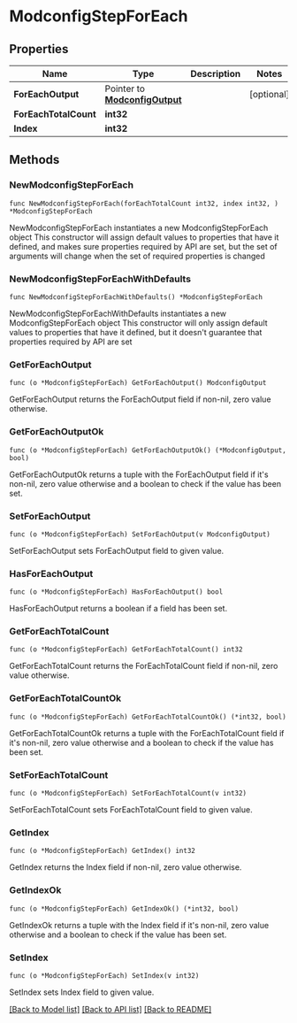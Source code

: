 # ModconfigStepForEach

## Properties

Name | Type | Description | Notes
------------ | ------------- | ------------- | -------------
**ForEachOutput** | Pointer to [**ModconfigOutput**](ModconfigOutput.md) |  | [optional] 
**ForEachTotalCount** | **int32** |  | 
**Index** | **int32** |  | 

## Methods

### NewModconfigStepForEach

`func NewModconfigStepForEach(forEachTotalCount int32, index int32, ) *ModconfigStepForEach`

NewModconfigStepForEach instantiates a new ModconfigStepForEach object
This constructor will assign default values to properties that have it defined,
and makes sure properties required by API are set, but the set of arguments
will change when the set of required properties is changed

### NewModconfigStepForEachWithDefaults

`func NewModconfigStepForEachWithDefaults() *ModconfigStepForEach`

NewModconfigStepForEachWithDefaults instantiates a new ModconfigStepForEach object
This constructor will only assign default values to properties that have it defined,
but it doesn't guarantee that properties required by API are set

### GetForEachOutput

`func (o *ModconfigStepForEach) GetForEachOutput() ModconfigOutput`

GetForEachOutput returns the ForEachOutput field if non-nil, zero value otherwise.

### GetForEachOutputOk

`func (o *ModconfigStepForEach) GetForEachOutputOk() (*ModconfigOutput, bool)`

GetForEachOutputOk returns a tuple with the ForEachOutput field if it's non-nil, zero value otherwise
and a boolean to check if the value has been set.

### SetForEachOutput

`func (o *ModconfigStepForEach) SetForEachOutput(v ModconfigOutput)`

SetForEachOutput sets ForEachOutput field to given value.

### HasForEachOutput

`func (o *ModconfigStepForEach) HasForEachOutput() bool`

HasForEachOutput returns a boolean if a field has been set.

### GetForEachTotalCount

`func (o *ModconfigStepForEach) GetForEachTotalCount() int32`

GetForEachTotalCount returns the ForEachTotalCount field if non-nil, zero value otherwise.

### GetForEachTotalCountOk

`func (o *ModconfigStepForEach) GetForEachTotalCountOk() (*int32, bool)`

GetForEachTotalCountOk returns a tuple with the ForEachTotalCount field if it's non-nil, zero value otherwise
and a boolean to check if the value has been set.

### SetForEachTotalCount

`func (o *ModconfigStepForEach) SetForEachTotalCount(v int32)`

SetForEachTotalCount sets ForEachTotalCount field to given value.


### GetIndex

`func (o *ModconfigStepForEach) GetIndex() int32`

GetIndex returns the Index field if non-nil, zero value otherwise.

### GetIndexOk

`func (o *ModconfigStepForEach) GetIndexOk() (*int32, bool)`

GetIndexOk returns a tuple with the Index field if it's non-nil, zero value otherwise
and a boolean to check if the value has been set.

### SetIndex

`func (o *ModconfigStepForEach) SetIndex(v int32)`

SetIndex sets Index field to given value.



[[Back to Model list]](../README.md#documentation-for-models) [[Back to API list]](../README.md#documentation-for-api-endpoints) [[Back to README]](../README.md)


